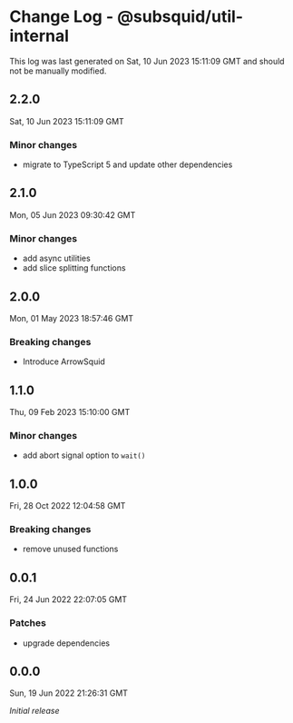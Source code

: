 # Change Log - @subsquid/util-internal

This log was last generated on Sat, 10 Jun 2023 15:11:09 GMT and should not be manually modified.

## 2.2.0
Sat, 10 Jun 2023 15:11:09 GMT

### Minor changes

- migrate to TypeScript 5 and update other dependencies

## 2.1.0
Mon, 05 Jun 2023 09:30:42 GMT

### Minor changes

- add async utilities
- add slice splitting functions

## 2.0.0
Mon, 01 May 2023 18:57:46 GMT

### Breaking changes

- Introduce ArrowSquid

## 1.1.0
Thu, 09 Feb 2023 15:10:00 GMT

### Minor changes

- add abort signal option to `wait()`

## 1.0.0
Fri, 28 Oct 2022 12:04:58 GMT

### Breaking changes

- remove unused functions

## 0.0.1
Fri, 24 Jun 2022 22:07:05 GMT

### Patches

- upgrade dependencies

## 0.0.0
Sun, 19 Jun 2022 21:26:31 GMT

_Initial release_

